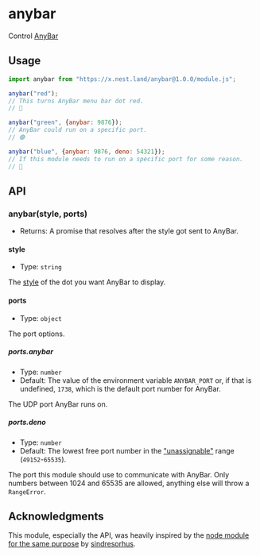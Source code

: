 # anybar

Control [AnyBar](https://github.com/tonsky/AnyBar)

## Usage

```js
import anybar from "https://x.nest.land/anybar@1.0.0/module.js";

anybar("red");
// This turns AnyBar menu bar dot red.
// 🔴

anybar("green", {anybar: 9876});
// AnyBar could run on a specific port.
// 🟢

anybar("blue", {anybar: 9876, deno: 54321});
// If this module needs to run on a specific port for some reason.
// 🔵

```

## API

### anybar(style, ports)

- Returns: A promise that resolves after the style got sent to AnyBar.

#### style

- Type: `string`

The [style](https://github.com/tonsky/AnyBar#usage) of the dot you want AnyBar to display.

#### ports

- Type: `object`

The port options.

##### ports.anybar

- Type: `number`
- Default: The value of the environment variable `ANYBAR_PORT` or, if that is undefined, `1738`, which is the default port number for AnyBar.

The UDP port AnyBar runs on.

##### ports.deno

- Type: `number`
- Default: The lowest free port number in the ["unassignable"](https://www.rfc-editor.org/rfc/rfc6335.html#section-8.1.2) range (`49152`-`65535`).

The port this module should use to communicate with AnyBar. Only numbers between 1024 and 65535 are allowed, anything else will throw a `RangeError`.

## Acknowledgments

This module, especially the API, was heavily inspired by the [node module for the same purpose](https://github.com/sindresorhus/anybar) by [sindresorhus](https://github.com/sindresorhus).
